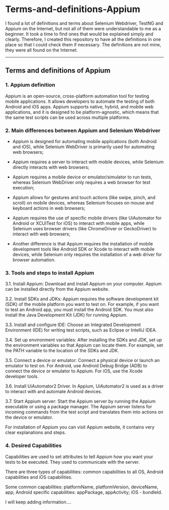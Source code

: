 # Terms-and-definitions-Appium

I found a lot of definitions and terms about Selenium Webdriver, TestNG and Appium on the Internet, but not all of them were understandable to me as a beginner. It took a time to find ones that would be explained simply and clearly. Therefore, I created this repository to have all the definitions in one place so that I could check them if necessary. The definitions are not mine, they were all found on the Internet.
______________________________________________________________________________________________________________________________________________________________________________________

## Terms and definitions of Appium

### 1. Appium definition
   
Appium is an open-source, cross-platform automation tool for testing mobile applications. It allows developers to automate the testing of both Android and iOS apps. Appium supports native, hybrid, and mobile web applications, and it is designed to be platform-agnostic, which means that the same test scripts can be used across multiple platforms.

### 2. Main differences between Appium and Selenium Webdriver

  - Appium is designed for automating mobile applications (both Android and iOS), while Selenium WebDriver is primarily used for automating web browsers;

  - Appium requires a server to interact with mobile devices, while Selenium directly interacts with web browsers;

  - Appium requires a mobile device or emulator/simulator to run tests, whereas Selenium WebDriver only requires a web browser for test execution;

  - Appium allows for gestures and touch actions (like swipe, pinch, and scroll) on mobile devices, whereas Selenium focuses on mouse and keyboard actions in web browsers;

  - Appium requires the use of specific mobile drivers (like UiAutomator for Android or XCUITest for iOS) to interact with mobile apps, while Selenium uses browser drivers (like 
    ChromeDriver or GeckoDriver) to interact with web browsers;

  - Another difference is that Appium requires the installation of mobile development tools like Android SDK or Xcode to interact with mobile devices, while Selenium only requires the 
    installation of a web driver for browser automation.

### 3. Tools and steps to install Appium

3.1. Install Appium: Download and install Appium on your computer. Appium can be installed directly from the Appium website.

3.2. Install SDKs and JDKs: Appium requires the software development kit (SDK) of the mobile platform you want to test on. For example, if you want to test an Android app, you must install the Android SDK. You must also install the Java Development Kit (JDK) for running Appium.

3.3. Install and configure IDE: Choose an Integrated Development Environment (IDE) for writing test scripts, such as Eclipse or IntelliJ IDEA.

3.4. Set up environment variables: After installing the SDKs and JDK, set up the environment variables so that Appium can locate them. For example, set the PATH variable to the location of the SDKs and JDK.

3.5. Connect a device or emulator: Connect a physical device or launch an emulator to test on. For Android, use Android Debug Bridge (ADB) to connect the device or emulator to Appium. For iOS, use the Xcode developer tools.

3.6. Install UiAutomator2 Driver. In Appium, UiAutomator2 is used as a driver to interact with and automate Android devices.

3.7. Start Appium server: Start the Appium server by running the Appium executable or using a package manager. The Appium server listens for incoming commands from the test script and translates them into actions on the device or emulator.

For installation of Appium you can visit Appium website, it contains very clear explanations and steps.

### 4. Desired Capabilities

Capabilities are used to set attributes to tell Appium how you want your tests to be executed. They used to communicate with the server.

There are three types of capabilities: common capabilities to all OS, Android capabilities and iOS capabilities. 

Some common capabilities: platformName, platformVersion, deviceName, app; Android specific capabilities: appPackage, appActivity; iOS - bundleId.



I will keep adding information....
